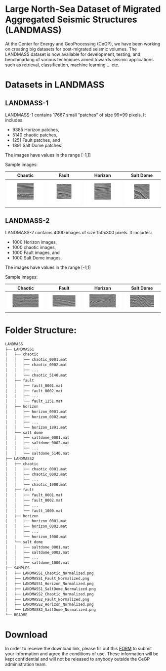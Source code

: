 # Large North-Sea Dataset of Migrated  Aggregated Seismic Structures (LANDMASS)

At the Center for Energy and GeoProcessing (CeGP), we have been working on creating big datasets for post-migrated seismic volumes.
The LANDMASS dataset is now available for development, testing, and benchmarking of various techniques aimed towards seismic applications such as retrieval, classification, machine learning … etc.

# Datasets in LANDMASS
## LANDMASS-1
LANDMASS-1 contains 17667 small “patches” of size 99×99 pixels. It includes: 
* 9385 Horizon patches,
* 5140 chaotic patches,
* 1251 Fault patches, and
* 1891 Salt Dome patches.

The images have values in the range [-1,1]

Sample images: 

|Chaotic|Fault|Horizon|Salt Dome|
|:--:|:--:|:--:|:--:|
|![](https://github.com/olivesgatech/LANDMASS/blob/master/figures/LANDMASS1_Chaotic_Normalized.png)| ![](https://github.com/olivesgatech/LANDMASS/blob/master/figures/LANDMASS1_Faults_Normalized.png) | ![](https://github.com/olivesgatech/LANDMASS/blob/master/figures/LANDMASS1_Horizon_Normalized.png) | ![](https://github.com/olivesgatech/LANDMASS/blob/master/figures/LANDMASS1_SaltDome_Normalized.png)|

## LANDMASS-2
LANDMASS-2 contains 4000 images of size 150x300 pixels. It includes: 
* 1000 Horizon images,
* 1000 chaotic images,
* 1000 Fault images, and
* 1000 Salt Dome images.

The images have values in the range [-1,1]


Sample images: 

|Chaotic|Fault|Horizon|Salt Dome|
|:--:|:--:|:--:|:--:|
|![](https://github.com/olivesgatech/LANDMASS/blob/master/figures/LANDMASS2_Chaotic_Normalized.png)| ![](https://github.com/olivesgatech/LANDMASS/blob/master/figures/LANDMASS2_Faults_Normalized.png) | ![](https://github.com/olivesgatech/LANDMASS/blob/master/figures/LANDMASS2_Horizon_Normalized.png) | ![](https://github.com/olivesgatech/LANDMASS/blob/master/figures/LANDMASS2_SaltDome_Normalized.png)|


# Folder Structure: 
```bash
LANDMASS
├── LANDMASS1
│   ├── chaotic
│   │   ├── chaotic_0001.mat
│   │   ├── chaotic_0002.mat
│   │   ├── ...
│   │   └── chaotic_5140.mat
│   ├── fault
│   │   ├── fault_0001.mat
│   │   ├── fault_0002.mat
│   │   ├── ...
│   │   └── fault_1251.mat
│   ├── horizon
│   │   ├── horizon_0001.mat
│   │   ├── horizon_0002.mat
│   │   ├── ...
│   │   └── horizon_1891.mat
│   └── salt dome
│   │   ├── saltdome_0001.mat
│   │   ├── saltdome_0002.mat
│   │   ├── ...
│   │   └── saltdome_5140.mat
├── LANDMASS2
│   ├── chaotic
│   │   ├── chaotic_0001.mat
│   │   ├── chaotic_0002.mat
│   │   ├── ...
│   │   └── chaotic_1000.mat
│   ├── fault
│   │   ├── fault_0001.mat
│   │   ├── fault_0002.mat
│   │   ├── ...
│   │   └── fault_1000.mat
│   ├── horizon
│   │   ├── horizon_0001.mat
│   │   ├── horizon_0002.mat
│   │   ├── ...
│   │   └── horizon_1000.mat
│   └── salt dome
│   │   ├── saltdome_0001.mat
│   │   ├── saltdome_0002.mat
│   │   ├── ...
│   │   └── saltdome_1000.mat
├── SAMPLES
│   ├── LANDMASS1_Chaotic_Normalized.png
│   ├── LANDMASS1_Fault_Normalized.png
│   ├── LANDMASS1_Horizon_Normalized.png
│   ├── LANDMASS1_SaltDome_Normalized.png
│   ├── LANDMASS2_Chaotic_Normalized.png
│   ├── LANDMASS2_Fault_Normalized.png
│   ├── LANDMASS2_Horizon_Normalized.png
│   └── LANDMASS2_SaltDome_Normalized.png
└── README
```


# Download 
In order to receive the download link, please fill out this [FORM](https://goo.gl/forms/at44srIuVaT6sYye2) to submit your information and agree the conditions of use. These information will be kept confidential and will not be released to anybody outside the CeGP administration team.

